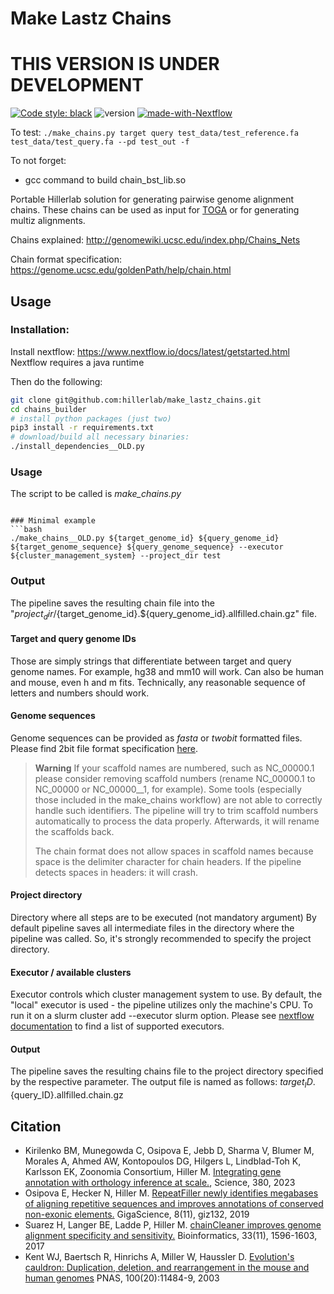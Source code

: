 # Make Lastz Chains
# THIS VERSION IS UNDER DEVELOPMENT

[![Code style: black](https://img.shields.io/badge/code%20style-black-000000.svg)](https://github.com/psf/black)
![version](https://img.shields.io/badge/version-0.0.1-blue)
[![made-with-Nextflow](https://img.shields.io/badge/Made%20with-Nextflow-23aa62.svg)](https://www.nextflow.io/)

To test:
`./make_chains.py target query test_data/test_reference.fa test_data/test_query.fa --pd test_out -f`

To not forget:

- gcc command to build chain_bst_lib.so

Portable Hillerlab solution for generating pairwise genome alignment chains.
These chains can be used as input for [TOGA](https://github.com/hillerlab/TOGA) or for generating multiz alignments.

Chains explained:
http://genomewiki.ucsc.edu/index.php/Chains_Nets

Chain format specification:
https://genome.ucsc.edu/goldenPath/help/chain.html

## Usage

### Installation:

Install nextflow:
https://www.nextflow.io/docs/latest/getstarted.html
Nextflow requires a java runtime

Then do the following:

```bash
git clone git@github.com:hillerlab/make_lastz_chains.git
cd chains_builder
# install python packages (just two)
pip3 install -r requirements.txt
# download/build all necessary binaries: 
./install_dependencies__OLD.py
```

### Usage

The script to be called is *make_chains.py*

```

### Minimal example
```bash
./make_chains__OLD.py ${target_genome_id} ${query_genome_id} ${target_genome_sequence} ${query_genome_sequence} --executor ${cluster_management_system} --project_dir test
 ```

### Output

The pipeline saves the resulting chain file into the "${project_dir}/${target_genome_id}.${query_genome_id}.allfilled.chain.gz" file.

#### Target and query genome IDs

Those are simply strings that differentiate between target and query genome names.
For example, hg38 and mm10 will work.
Can also be human and mouse, even h and m fits.
Technically, any reasonable sequence of letters and numbers should work.

#### Genome sequences

Genome sequences can be provided as *fasta* or *twobit* formatted files.
Please find 2bit file format specification [here](https://genome.ucsc.edu/FAQ/FAQformat.html#format7).

> **Warning**
> If your scaffold names are numbered, such as NC_00000.1 please consider removing scaffold numbers (rename NC_00000.1 to NC_00000 or NC_00000__1, for example). Some tools (especially those included in the make_chains workflow) are not able to correctly handle such identifiers.
> The pipeline will try to trim scaffold numbers automatically to process the data properly.
> Afterwards, it will rename the scaffolds back.
>
> The chain format does not allow spaces in scaffold names because space is the delimiter character for chain headers.
> If the pipeline detects spaces in headers: it will crash.

#### Project directory

Directory where all steps are to be executed (not mandatory argument)
By default pipeline saves all intermediate files in the directory where the pipeline was called.
So, it's strongly recommended to specify the project directory.

#### Executor / available clusters

Executor controls which cluster management system to use.
By default, the "local" executor is used - the pipeline utilizes only the machine's CPU.
To run it on a slurm cluster add --executor slurm option.
Please see [nextflow documentation](https://www.nextflow.io/docs/latest/executor.html) to find a list of supported executors.

#### Output
The pipeline saves the resulting chains file to the project directory specified by the respective parameter.
The output file is named as follows: ${target_ID}.${query_ID}.allfilled.chain.gz

## Citation

- Kirilenko BM, Munegowda C, Osipova E, Jebb D, Sharma V, Blumer M, Morales A, Ahmed AW, Kontopoulos DG, Hilgers L, Lindblad-Toh K, Karlsson EK, Zoonomia Consortium, Hiller M. [Integrating gene annotation with orthology inference at scale.](https://www.science.org/stoken/author-tokens/ST-1161/full), Science, 380, 2023 
- Osipova E, Hecker N, Hiller M. [RepeatFiller newly identifies megabases of aligning repetitive sequences and improves annotations of conserved non-exonic elements.](https://academic.oup.com/gigascience/article/8/11/giz132/5631861) GigaScience, 8(11), giz132, 2019
- Suarez H, Langer BE, Ladde P, Hiller M. [chainCleaner improves genome alignment specificity and sensitivity.](https://academic.oup.com/bioinformatics/article/33/11/1596/2929344) Bioinformatics, 33(11), 1596-1603, 2017
- Kent WJ, Baertsch R, Hinrichs A, Miller W, Haussler D. [Evolution's cauldron: Duplication, deletion, and rearrangement in the mouse and human genomes](https://www.pnas.org/doi/10.1073/pnas.1932072100) PNAS, 100(20):11484-9, 2003
